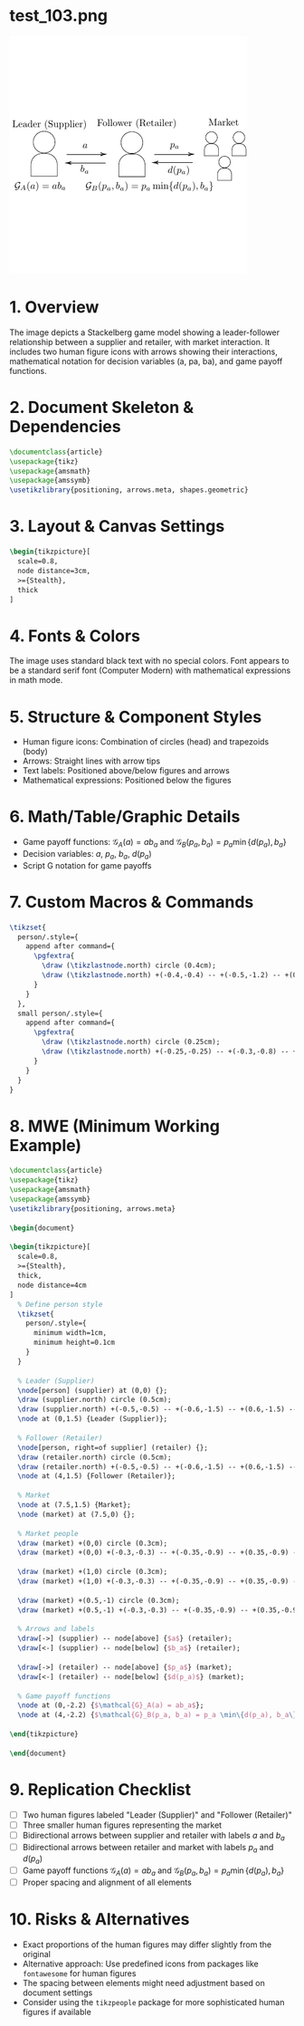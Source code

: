 # test_103.png

![test_103.png](../../../eval_dataset/images/test_103.png)

# 1. Overview
The image depicts a Stackelberg game model showing a leader-follower relationship between a supplier and retailer, with market interaction. It includes two human figure icons with arrows showing their interactions, mathematical notation for decision variables (a, pa, ba), and game payoff functions.

# 2. Document Skeleton & Dependencies
```latex
\documentclass{article}
\usepackage{tikz}
\usepackage{amsmath}
\usepackage{amssymb}
\usetikzlibrary{positioning, arrows.meta, shapes.geometric}
```

# 3. Layout & Canvas Settings
```latex
\begin{tikzpicture}[
  scale=0.8,
  node distance=3cm,
  >={Stealth},
  thick
]
```

# 4. Fonts & Colors
The image uses standard black text with no special colors. Font appears to be a standard serif font (Computer Modern) with mathematical expressions in math mode.

# 5. Structure & Component Styles
- Human figure icons: Combination of circles (head) and trapezoids (body)
- Arrows: Straight lines with arrow tips
- Text labels: Positioned above/below figures and arrows
- Mathematical expressions: Positioned below the figures

# 6. Math/Table/Graphic Details
- Game payoff functions: $\mathcal{G}_A(a) = ab_a$ and $\mathcal{G}_B(p_a, b_a) = p_a \min\{d(p_a), b_a\}$
- Decision variables: $a$, $p_a$, $b_a$, $d(p_a)$
- Script G notation for game payoffs

# 7. Custom Macros & Commands
```latex
\tikzset{
  person/.style={
    append after command={
      \pgfextra{
        \draw (\tikzlastnode.north) circle (0.4cm);
        \draw (\tikzlastnode.north) +(-0.4,-0.4) -- +(-0.5,-1.2) -- +(0.5,-1.2) -- +(0.4,-0.4);
      }
    }
  },
  small person/.style={
    append after command={
      \pgfextra{
        \draw (\tikzlastnode.north) circle (0.25cm);
        \draw (\tikzlastnode.north) +(-0.25,-0.25) -- +(-0.3,-0.8) -- +(0.3,-0.8) -- +(0.25,-0.25);
      }
    }
  }
}
```

# 8. MWE (Minimum Working Example)
```latex
\documentclass{article}
\usepackage{tikz}
\usepackage{amsmath}
\usepackage{amssymb}
\usetikzlibrary{positioning, arrows.meta}

\begin{document}

\begin{tikzpicture}[
  scale=0.8,
  >={Stealth},
  thick,
  node distance=4cm
]
  % Define person style
  \tikzset{
    person/.style={
      minimum width=1cm,
      minimum height=0.1cm
    }
  }
  
  % Leader (Supplier)
  \node[person] (supplier) at (0,0) {};
  \draw (supplier.north) circle (0.5cm);
  \draw (supplier.north) +(-0.5,-0.5) -- +(-0.6,-1.5) -- +(0.6,-1.5) -- +(0.5,-0.5);
  \node at (0,1.5) {Leader (Supplier)};
  
  % Follower (Retailer)
  \node[person, right=of supplier] (retailer) {};
  \draw (retailer.north) circle (0.5cm);
  \draw (retailer.north) +(-0.5,-0.5) -- +(-0.6,-1.5) -- +(0.6,-1.5) -- +(0.5,-0.5);
  \node at (4,1.5) {Follower (Retailer)};
  
  % Market
  \node at (7.5,1.5) {Market};
  \node (market) at (7.5,0) {};
  
  % Market people
  \draw (market) +(0,0) circle (0.3cm);
  \draw (market) +(0,0) +(-0.3,-0.3) -- +(-0.35,-0.9) -- +(0.35,-0.9) -- +(0.3,-0.3);
  
  \draw (market) +(1,0) circle (0.3cm);
  \draw (market) +(1,0) +(-0.3,-0.3) -- +(-0.35,-0.9) -- +(0.35,-0.9) -- +(0.3,-0.3);
  
  \draw (market) +(0.5,-1) circle (0.3cm);
  \draw (market) +(0.5,-1) +(-0.3,-0.3) -- +(-0.35,-0.9) -- +(0.35,-0.9) -- +(0.3,-0.3);
  
  % Arrows and labels
  \draw[->] (supplier) -- node[above] {$a$} (retailer);
  \draw[<-] (supplier) -- node[below] {$b_a$} (retailer);
  
  \draw[->] (retailer) -- node[above] {$p_a$} (market);
  \draw[<-] (retailer) -- node[below] {$d(p_a)$} (market);
  
  % Game payoff functions
  \node at (0,-2.2) {$\mathcal{G}_A(a) = ab_a$};
  \node at (4,-2.2) {$\mathcal{G}_B(p_a, b_a) = p_a \min\{d(p_a), b_a\}$};
  
\end{tikzpicture}

\end{document}
```

# 9. Replication Checklist
- [ ] Two human figures labeled "Leader (Supplier)" and "Follower (Retailer)"
- [ ] Three smaller human figures representing the market
- [ ] Bidirectional arrows between supplier and retailer with labels $a$ and $b_a$
- [ ] Bidirectional arrows between retailer and market with labels $p_a$ and $d(p_a)$
- [ ] Game payoff functions $\mathcal{G}_A(a) = ab_a$ and $\mathcal{G}_B(p_a, b_a) = p_a \min\{d(p_a), b_a\}$
- [ ] Proper spacing and alignment of all elements

# 10. Risks & Alternatives
- Exact proportions of the human figures may differ slightly from the original
- Alternative approach: Use predefined icons from packages like `fontawesome` for human figures
- The spacing between elements might need adjustment based on document settings
- Consider using the `tikzpeople` package for more sophisticated human figures if available
